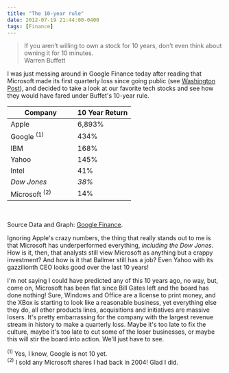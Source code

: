 ```yaml
---
title: "The 10-year rule"
date: 2012-07-19 21:44:00-0400
tags: [Finance]
---
```


> If you aren’t willing to own a stock for 10 years, don’t even think about owning it for 10 minutes.  
> Warren Buffett

I was just messing around in Google Finance today after reading that Microsoft made its first quarterly loss since going public (see [Washington Post](http://www.washingtonpost.com/business/technology/microsoft-reports-first-quarterly-loss-as-public-company-after-write-down-of-ad-business/2012/07/19/gJQAmtbrwW_story.html)), and decided to take a look at our favorite tech stocks and see how they would have fared under Buffet's 10-year rule.

<table>
	<thead>
		<tr>
			<th style="min-width:140px;"><strong>Company</strong></th>
			<th><strong>10 Year Return</strong></th>
		</tr>
	</thead>
	<tbody>
		<tr>
			<td>Apple</td>
			<td>6,893%</td>
		</tr>
		<tr>
			<td>Google <sup>(1)</sup></td>
			<td>434%</td>
		</tr>
		<tr>
			<td>IBM</td>
			<td>168%</td>
		</tr>
		<tr>
			<td>Yahoo</td>
			<td>145%</td>
		</tr>
		<tr>
			<td>Intel</td>
			<td>41%</td>
		</tr>	
		<tr>
			<td><em>Dow Jones</em></td>
			<td><em>38%</em></td>
		</tr>
		<tr>
			<td>Microsoft <sup>(2)</sup></td>
			<td>14%</td>
		</tr>
	</tbody>
</table>
<br/>

Source Data and Graph: [Google Finance](http://www.google.com/finance?chdnp=0&chdd=0&chds=0&chdv=0&chvs=Linear&chdeh=0&chfdeh=0&chdet=1342531800000&chddm=995486&chls=IntervalBasedLine&cmpto=NASDAQ:MSFT;NYSE:IBM;NASDAQ:INTC;NASDAQ:YHOO;NASDAQ:GOOG;INDEXDJX:.DJI&cmptdms=0;0;0;0;0;0&q=NASDAQ:AAPL&&fct=big).

Ignoring Apple's crazy numbers, the thing that really stands out to me is that Microsoft has underperformed everything, *including the Dow Jones*.  How is it, then, that analysts still view Microsoft as anything but a crappy investment? And how is it that Ballmer still has a job? Even Yahoo with its gazzilionth CEO looks good over the last 10 years!

I'm not saying I could have predicted any of this 10 years ago, no way, but, come on, Microsoft has been flat since Bill Gates left and the board has done nothing! Sure, Windows and Office are a license to print money, and the XBox is starting to look like a reasonable business, yet everything else they do, all other products lines, acquisitions and initiatives are massive losers. It's pretty embarrassing for the company with the largest revenue stream in history to make a quarterly loss. Maybe it's too late to fix the culture, maybe it's too late to cut some of the loser businesses, or maybe this will stir the board into action. We'll just have to see.

<sup>(1)</sup> Yes, I know, Google is not 10 yet.  
<sup>(2)</sup> I sold any Microsoft shares I had back in 2004! Glad I did.
